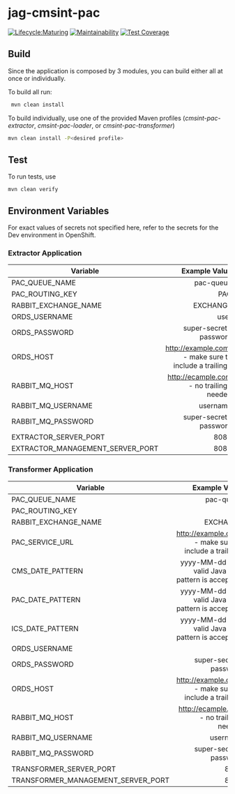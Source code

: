 # jag-cmsint-pac

[![Lifecycle:Maturing](https://img.shields.io/badge/Lifecycle-Maturing-007EC6)](git@github.com:bcgov/jag-cmsint-pac.git)
[![Maintainability](https://api.codeclimate.com/v1/badges/5275a4eee4b22b46c836/maintainability)](https://codeclimate.com/github/bcgov/jag-cmsint-pac/maintainability)
[![Test Coverage](https://api.codeclimate.com/v1/badges/5275a4eee4b22b46c836/test_coverage)](https://codeclimate.com/github/bcgov/jag-cmsint-pac/test_coverage)

## Build

Since the application is composed by 3 modules, you can build either all at once or individually.

To build all run:
```bash
 mvn clean install
```

To build individually, use one of the provided Maven profiles (_cmsint-pac-extractor_, _cmsint-pac-loader_, or _cmsint-pac-transformer_) 
```bash
mvn clean install -P<desired profile>
```

## Test

To run tests, use
```
mvn clean verify
```

## Environment Variables

For exact values of secrets not specified here, refer to the secrets for the Dev environment in OpenShift.

### Extractor Application
| Variable                  |                                           Example Value |
| ------------------------- |--------------------------------------------------------:|
|PAC_QUEUE_NAME|                                               pac-queue |
|PAC_ROUTING_KEY|                                                     PAC |
|RABBIT_EXCHANGE_NAME|                                                EXCHANGE |
|ORDS_USERNAME|                                                    user |
|ORDS_PASSWORD|                                   super-secret-password |
|ORDS_HOST| http://example.com/ - make sure to include a trailing / |
|RABBIT_MQ_HOST|               http://ecample.com - no trailing / needed |
|RABBIT_MQ_USERNAME|                                                username |
|RABBIT_MQ_PASSWORD|                                   super-secret-password |
|EXTRACTOR_SERVER_PORT|                                                    8080 |
|EXTRACTOR_MANAGEMENT_SERVER_PORT|                                                    8081 |

### Transformer Application
| Variable                  |                                           Example Value |
| ------------------------- |--------------------------------------------------------:|
|PAC_QUEUE_NAME|                                               pac-queue |
|PAC_ROUTING_KEY|                                                     PAC |
|RABBIT_EXCHANGE_NAME|                                                EXCHANGE |
|PAC_SERVICE_URL| http://example.com/ - make sure to include a trailing / |
|CMS_DATE_PATTERN|    yyyy-MM-dd (any valid Java date pattern is accepted) |
|PAC_DATE_PATTERN|yyyy-MM-dd (any valid Java date pattern is accepted)|
|ICS_DATE_PATTERN|yyyy-MM-dd (any valid Java date pattern is accepted)|
|ORDS_USERNAME|                                                    user |
|ORDS_PASSWORD|                                   super-secret-password |
|ORDS_HOST| http://example.com/ - make sure to include a trailing / |
|RABBIT_MQ_HOST|               http://ecample.com - no trailing / needed |
|RABBIT_MQ_USERNAME|                                                username |
|RABBIT_MQ_PASSWORD|                                   super-secret-password |
|TRANSFORMER_SERVER_PORT|                                                    8080 |
|TRANSFORMER_MANAGEMENT_SERVER_PORT|                                                    8081 |

